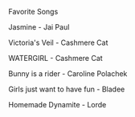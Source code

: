 Favorite Songs

Jasmine - Jai Paul

Victoria's Veil - Cashmere Cat

WATERGIRL - Cashmere Cat

Bunny is a rider - Caroline Polachek

Girls just want to have fun - Bladee

Homemade Dynamite - Lorde

